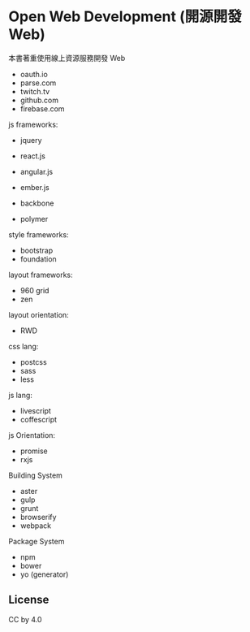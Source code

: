 # Open Web Development (開源開發 Web)

本書著重使用線上資源服務開發 Web

* oauth.io
* parse.com
* twitch.tv
* github.com
* firebase.com

js frameworks:

* jquery

* react.js
* angular.js
* ember.js
* backbone
* polymer

style frameworks:

* bootstrap
* foundation

layout frameworks:

* 960 grid
* zen

layout orientation:

* RWD

css lang:

* postcss
* sass
* less

js lang:

* livescript
* coffescript

js Orientation:

* promise
* rxjs

Building System

* aster
* gulp
* grunt
* browserify
* webpack

Package System

* npm
* bower
* yo (generator)

## License

CC by 4.0

